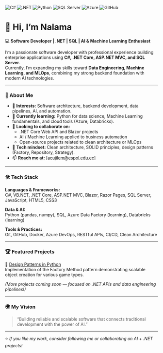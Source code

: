 ![C#](https://img.shields.io/badge/C%23-239120?style=for-the-badge&logo=c-sharp&logoColor=white)
![.NET](https://img.shields.io/badge/.NET-512BD4?style=for-the-badge&logo=dotnet&logoColor=white)
![Python](https://img.shields.io/badge/Python-3776AB?style=for-the-badge&logo=python&logoColor=white)
![SQL Server](https://img.shields.io/badge/SQL%20Server-CC2927?style=for-the-badge&logo=microsoftsqlserver&logoColor=white)
![Azure](https://img.shields.io/badge/Azure-0078D4?style=for-the-badge&logo=microsoftazure&logoColor=white)
![GitHub](https://img.shields.io/badge/GitHub-181717?style=for-the-badge&logo=github&logoColor=white)


# 👋 Hi, I’m Nalama  

💻 **Software Developer | .NET | SQL | AI & Machine Learning Enthusiast**  

I’m a passionate software developer with professional experience building enterprise applications using **C#, .NET Core, ASP.NET MVC, and SQL Server**.  
Currently, I’m expanding my skills toward **Data Engineering, Machine Learning, and MLOps**, combining my strong backend foundation with modern AI technologies.  

---

### 🚀 About Me
- 👀 **Interests:** Software architecture, backend development, data pipelines, AI, and automation.  
- 🌱 **Currently learning:** Python for data science, Machine Learning fundamentals, and cloud tools (Azure, Databricks).  
- 💞️ **Looking to collaborate on:**  
  - .NET Core Web API and Blazor projects  
  - AI / Machine Learning applied to business automation  
  - Open-source projects related to clean architecture or MLOps  
- 🧠 **Tech mindset:** Clean architecture, SOLID principles, design patterns (Factory, Repository, Strategy).  
- 📫 **Reach me at:** [acujilem@espol.edu.ec]  

---

### 🛠️ Tech Stack
**Languages & Frameworks:**  
C#, VB.NET, .NET Core, ASP.NET MVC, Blazor, Razor Pages, SQL Server, JavaScript, HTML5, CSS3  

**Data & AI:**  
Python (pandas, numpy), SQL, Azure Data Factory (learning), Databricks (learning)  

**Tools & Practices:**  
Git, GitHub, Docker, Azure DevOps, RESTful APIs, CI/CD, Clean Architecture  

---

### 🏆 Featured Projects
🔹 [Design Patterns in Python](https://github.com/nalama1/design-patterns-python)  
Implementation of the Factory Method pattern demonstrating scalable object creation for various game types.  

*(More projects coming soon — focused on .NET APIs and data engineering pipelines!)*  

---

### 🌍 My Vision
> “Building reliable and scalable software that connects traditional development with the power of AI.”  

---

⭐ *If you like my work, consider following me or collaborating on AI + .NET projects!*

<!---
alexiscro/alexiscro is a ✨ special ✨ repository because its `README.md` (this file) appears on your GitHub profile.
You can click the Preview link to take a look at your changes.
--->
